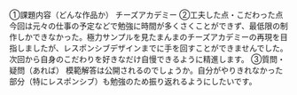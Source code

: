 ①課題内容（どんな作品か）
チーズアカデミー
②工夫した点・こだわった点
今回は元々の仕事の予定などで勉強に時間が多くさくことができず、最低限の制作しかできなかった。極力サンプルを見たまんまのチーズアカデミーの再現を目指しましたが、レスポンシブデザインまでに手を回すことができませんでした。次回から自身のこだわりを好きなだけ自慢できるように精進します。
③質問・疑問（あれば）
模範解答は公開されるのでしょうか。自分がやりきれなかった部分（特にレスポンシブ）も勉強のため振り返れるようにしたいです。
